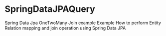 # SpringDataJPAQuery
Spring Data Jpa OneTwoMany Join example
Example How to perform Entity Relation mapping and join operation using Spring Data JPA
